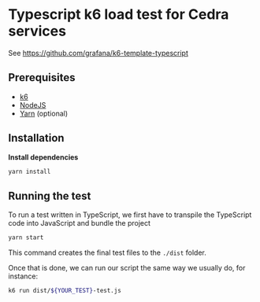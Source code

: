 # Typescript k6 load test for Cedra services

See https://github.com/grafana/k6-template-typescript

## Prerequisites

- [k6](https://k6.io/docs/getting-started/installation)
- [NodeJS](https://nodejs.org/en/download/)
- [Yarn](https://yarnpkg.com/getting-started/install) (optional)

## Installation

**Install dependencies**

```bash
yarn install
```

## Running the test

To run a test written in TypeScript, we first have to transpile the TypeScript code into JavaScript and bundle the project

```bash
yarn start
```

This command creates the final test files to the `./dist` folder.

Once that is done, we can run our script the same way we usually do, for instance:

```bash
k6 run dist/${YOUR_TEST}-test.js
```
